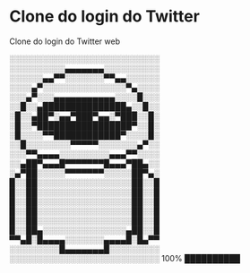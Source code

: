 # Clone do login do Twitter
Clone do login do Twitter web

░░░░░░░░░░░░░░░░░░░░░░░░░░░
░░░░░░░░░░▄▄▄▄▄▄▄░░░░░░░░░░
░░░░░░▄▄▀▀░░░░░░░▀▀▄▄░░░░░░
░░░░▄▀░░░░░░░░░░░░░░░▀▄░░░░
░░░▄▀░░░▄▄▄▄▄▄▄▄▄▄▄░░░░█░░░
░░█░░▄███████████████▄░░█░░
░█░░▄██▀░▄▄▀███▀▄▄░▀███░░█░
░█░░▀█████████████████▀░░█░
░█░░░░▀▀████████████▀░░░░█░
░░█░░░░░░░░▀▀▀▀▀░░░░░░░▄▀░░
░░░▀▀▄▄▄▄░░░░░░░░░▄▄▄▀▀░░░░
░░▄██▀▄▄▄█▀▀▀▀▀▀▀█▄▄▄▀██▄░░
░▄▀██░░░░░▀▀▀▀▀▀▀░░░░░██▀▄░
█░░██░░░░░░░░░░░░░░░░░██░░█
█░░██░░░░░░░░░░░░░░░░░██░░█
█░░██░░░░░░░░░░░░░░░░░██░░█
█░░██░░░░░░░░░░░░░░░░░██░░█
█░░██░░░░░░░░░░░░░░░░░██░░█
█░░██▄░░░░░░░░░░░░░░░▄██░░█
▀▀▄█░█▄▄▄▄░░░░░░░▄▄▄▄█░█▄▀▀
░░░░░░░░░█▄▄▄▄▄▄▄█░░░░░░░░░
░░░░░░░░░░░░░░░░░░░░░░░░░░░
100%
██████████
